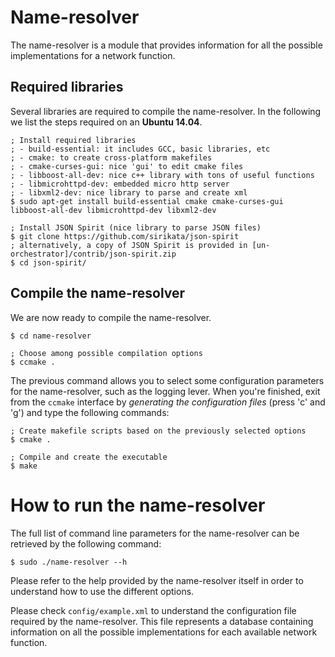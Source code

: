 # Name-resolver

The name-resolver is a module that provides information for all the possible
implementations for a network function. 

## Required libraries

Several libraries are required to compile the name-resolver.
In the following we list the steps required on an **Ubuntu 14.04**.

	; Install required libraries
	; - build-essential: it includes GCC, basic libraries, etc
	; - cmake: to create cross-platform makefiles
	; - cmake-curses-gui: nice 'gui' to edit cmake files
	; - libboost-all-dev: nice c++ library with tons of useful functions
	; - libmicrohttpd-dev: embedded micro http server
	; - libxml2-dev: nice library to parse and create xml
	$ sudo apt-get install build-essential cmake cmake-curses-gui libboost-all-dev libmicrohttpd-dev libxml2-dev
	
	; Install JSON Spirit (nice library to parse JSON files)
	$ git clone https://github.com/sirikata/json-spirit
	; alternatively, a copy of JSON Spirit is provided in [un-orchestrator]/contrib/json-spirit.zip
	$ cd json-spirit/

## Compile the name-resolver

We are now ready to compile the name-resolver.

	$ cd name-resolver

	; Choose among possible compilation options
	$ ccmake .  

The previous command allows you to select some configuration parameters for the
name-resolver, such as the logging lever. When you're finished, exit from the 
`ccmake` interface by *generating the configuration files* (press 'c' and 'g')
and type the following commands:

	; Create makefile scripts based on the previously selected options
	$ cmake .

	; Compile and create the executable
	$ make
     
# How to run the name-resolver

The full list of command line parameters for the name-resolver can be
retrieved by the following command:
  
    $ sudo ./name-resolver --h

Please refer to the help provided by the name-resolver itself in order to
understand how to use the different options.

Please check `config/example.xml` to understand the configuration file required by
the name-resolver. This file represents a database containing information on all 
the possible implementations for each available network function.
